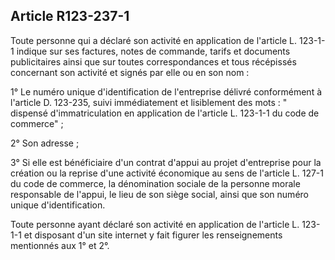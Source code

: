 Article R123-237-1
----
Toute personne qui a déclaré son activité en application de l'article L. 123-1-1
indique sur ses factures, notes de commande, tarifs et documents publicitaires
ainsi que sur toutes correspondances et tous récépissés concernant son activité
et signés par elle ou en son nom :

1° Le numéro unique d'identification de l'entreprise délivré conformément à
l'article D. 123-235, suivi immédiatement et lisiblement des mots : " dispensé
d'immatriculation en application de l'article L. 123-1-1 du code de commerce" ;

2° Son adresse ;

3° Si elle est bénéficiaire d'un contrat d'appui au projet d'entreprise pour la
création ou la reprise d'une activité économique au sens de l'article L. 127-1
du code de commerce, la dénomination sociale de la personne morale responsable
de l'appui, le lieu de son siège social, ainsi que son numéro unique
d'identification.

Toute personne ayant déclaré son activité en application de l'article L. 123-1-1
et disposant d'un site internet y fait figurer les renseignements mentionnés aux
1° et 2°.
